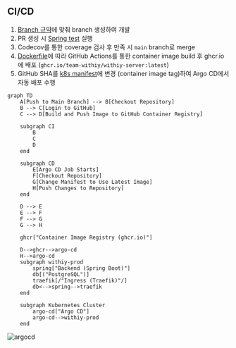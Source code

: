 ## CI/CD

1. [Branch 규약](./branch.md)에 맞춰 branch 생성하여 개발
2. PR 생성 시 [Spring test](./test.md) 실행
3. Codecov를 통한 coverage 검사 후 만족 시 `main` branch로 merge
4. [Dockerfile](../Dockerfile)에 따라 GitHub Actions를 통한 container image build 후 ghcr.io에 배포 (`ghcr.io/team-withiy/withiy-server:latest`)
5. GitHub SHA를 [k8s manifest](../k8s/deploy/backend.yaml)에 변경 (container image tag)하여 Argo CD에서 자동 배포 수행

```mermaid
graph TD
    A[Push to Main Branch] --> B[Checkout Repository]
    B --> C[Login to GitHub]
    C --> D[Build and Push Image to GitHub Container Registry]

    subgraph CI
        B
        C
        D
    end

    subgraph CD
        E[Argo CD Job Starts]
        F[Checkout Repository]
        G[Change Manifest to Use Latest Image]
        H[Push Changes to Repository]
    end

    D --> E
    E --> F
    F --> G
    G --> H

    ghcr["Container Image Registry (ghcr.io)"]

    D-->ghcr-->argo-cd
    H-->argo-cd
    subgraph withiy-prod
        spring["Backend (Spring Boot)"]
        db[("PostgreSQL")]
        traefik[/"Ingress (Traefik)"/]
        db<-->spring-->traefik
    end

    subgraph Kubernetes Cluster
        argo-cd["Argo CD"]
        argo-cd-->withiy-prod
    end
```

![argocd](./images/argocd.png)
